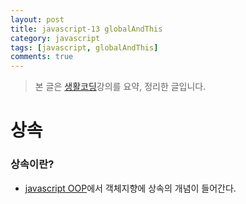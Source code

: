 ```yaml
---
layout: post
title: javascript-13 globalAndThis
category: javascript
tags: [javascript, globalAndThis]
comments: true
---
```


> 본 글은 [생활코딩](https://opentutorials.org/course/743/6572)강의를 요약, 정리한 글입니다.  

# 상속

### 상속이란?

- [javascript OOP]()에서 객체지향에 상속의 개념이 들어간다.